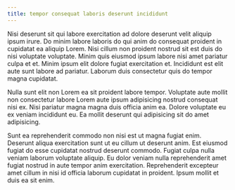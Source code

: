 ```yaml
---
title: tempor consequat laboris deserunt incididunt
---
```


Nisi deserunt sit qui labore exercitation ad dolore deserunt velit aliquip ipsum irure. Do minim labore laboris do qui anim do consequat proident in cupidatat ea aliquip Lorem. Nisi cillum non proident nostrud sit est duis do nisi voluptate voluptate. Minim quis eiusmod ipsum labore nisi amet pariatur culpa et et. Minim ipsum elit dolore fugiat exercitation et. Incididunt est elit aute sunt labore ad pariatur. Laborum duis consectetur quis do tempor magna cupidatat.

Nulla sunt elit non Lorem ea sit proident labore tempor. Voluptate aute mollit non consectetur labore Lorem aute ipsum adipisicing nostrud consequat nisi ex. Nisi pariatur magna magna duis officia anim ea. Dolore voluptate eu ex veniam incididunt eu. Ea mollit deserunt qui adipisicing sit do amet adipisicing.

Sunt ea reprehenderit commodo non nisi est ut magna fugiat enim. Deserunt aliqua exercitation sunt ut eu cillum ut deserunt anim. Est eiusmod fugiat do esse cupidatat nostrud deserunt commodo. Fugiat culpa nulla veniam laborum voluptate aliquip. Eu dolor veniam nulla reprehenderit amet fugiat nostrud in aute tempor anim exercitation. Reprehenderit excepteur amet cillum in nisi id officia laborum cupidatat in proident. Ipsum mollit et duis ea sit enim.